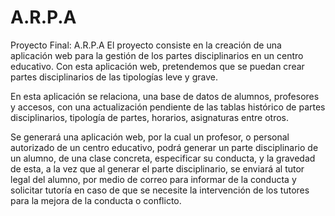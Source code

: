 # A.R.P.A
Proyecto Final: A.R.P.A
El proyecto consiste en la creación de una aplicación web para la gestión de los partes disciplinarios en un centro educativo.
Con esta aplicación web, pretendemos que se puedan crear partes disciplinarios de las tipologías leve y grave.

En esta aplicación se relaciona, una base de datos de alumnos, profesores y accesos, con una actualización pendiente de las tablas histórico de partes disciplinarios, tipología de partes, horarios, asignaturas entre otros.

Se generará una aplicación web, por la cual un profesor, o personal autorizado de un centro educativo, podrá generar un parte disciplinario de un alumno, de una clase concreta, especificar su conducta, y la gravedad de esta, a la vez que al generar el parte disciplinario, se enviará al tutor legal del alumno, por medio de correo para informar de la conducta y solicitar tutoría en caso de que se necesite la intervención de los tutores para la mejora de la conducta o conflicto.
